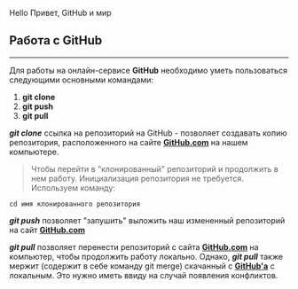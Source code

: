 Hello
Привет, GitHub и мир

## Работа с GitHub
___

Для работы на онлайн-сервисе __GitHub__ необходимо уметь пользоваться следующими основными командами:
1. __git clone__
2. __git push__
3. __git pull__

___git clone___ ссылка на репозиторий на GitHub - позволяет создавать копию репозитория, расположенного на сайте [__GitHub.com__](https://github.com/) на нашем компьютере.

>Чтобы перейти в "клонированный" репозиторий и продолжить в нем работу. Инициализация репозитория не требуется. Используем команду:  
```
cd имя клонированного репозитория
```
___git push___ позволяет "запушить" выложить наш измененный репозиторий на сайт [__GitHub.com__](https://github.com/)

___git pull___ позволяет перенести репозиторий с сайта [__GitHub.com__](https://github.com/) на компьютер, чтобы продолжить работу локально. Однако, ___git pull___ также мержит (содержит в себе команду git merge) скачанный с [__GitHub'a__](https://github.com/) с локальным. Это нужно иметь ввиду на случай появления конфликтов.